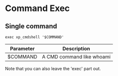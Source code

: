 # Command Exec

## Single command

`exec xp_cmdshell '$COMMAND'`


| Parameter        | Description           |
| ------------- |:-------------:| 
| $COMMAND | A CMD command like whoami  | 

Note that you can also leave the 'exec' part out.